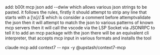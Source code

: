 add:
b00t mcp json add --dwiw which allows various json strings to be pasted.
it follows the rules, firstly it should attempt to strip any line that starts with a [\s]*\/\/.*$  which is consider a comment before attemptvalidate the json
then it will attempt to match the json to various patterns of known mcp servers
then it will call the vscode via the LSP Socket via JSONRPC to tell it to add an mcp package with the json
there will be an equivalent cli interpreter, that accepts mcp input in various formats and installs the tool


 claude mcp add context7 -- npx -y @upstash/context7-mcp

